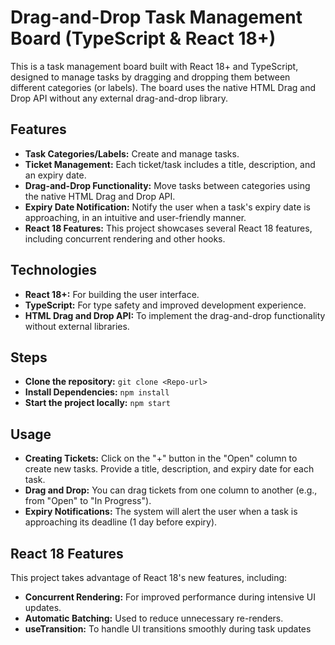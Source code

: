 # Drag-and-Drop Task Management Board (TypeScript & React 18+)

This is a task management board built with React 18+ and TypeScript, designed to manage tasks by dragging and dropping them between different categories (or labels). The board uses the native HTML Drag and Drop API without any external drag-and-drop library.

## Features

- **Task Categories/Labels:** Create and manage tasks.
- **Ticket Management:** Each ticket/task includes a title, description, and an expiry date.
- **Drag-and-Drop Functionality:** Move tasks between categories using the native HTML Drag and Drop API.
- **Expiry Date Notification:** Notify the user when a task's expiry date is approaching, in an intuitive and user-friendly manner.
- **React 18 Features:** This project showcases several React 18 features, including concurrent rendering and other hooks.

## Technologies

- **React 18+:** For building the user interface.
- **TypeScript:** For type safety and improved development experience.
- **HTML Drag and Drop API:** To implement the drag-and-drop functionality without external libraries.

## Steps

+ **Clone the repository:**
  `git clone <Repo-url>`
+ **Install Dependencies:**
  `npm install`
+ **Start the project locally:**
  `npm start`
  
## Usage

- **Creating Tickets:** Click on the "+" button in the "Open" column to create new tasks. Provide a title, description, and expiry date for each task.
- **Drag and Drop:** You can drag tickets from one column to another (e.g., from "Open" to "In Progress").
- **Expiry Notifications:** The system will alert the user when a task is approaching its deadline (1 day before expiry).

## React 18 Features

This project takes advantage of React 18's new features, including:

- **Concurrent Rendering:** For improved performance during intensive UI updates.
- **Automatic Batching:** Used to reduce unnecessary re-renders.
- **useTransition:** To handle UI transitions smoothly during task updates
